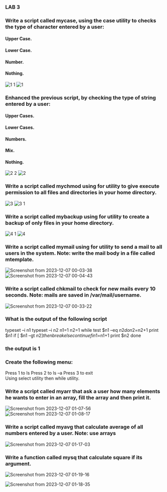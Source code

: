 ### LAB 3
### Write a script called mycase, using the case utility to checks the type of character entered by a user:
#### Upper Case.
#### Lower Case.
#### Number.
#### Nothing.
![1 1](https://github.com/menna-abdallah/Linux-Bash/assets/139376864/dcec6a4f-0eb6-4a3b-ac14-8b0ea5dc9ee1)
![1](https://github.com/menna-abdallah/Linux-Bash/assets/139376864/27030bba-fb89-47e0-8d4e-d3acf3ee3222)

### Enhanced the previous script, by checking the type of string entered by a user:
#### Upper Cases.
#### Lower Cases.
#### Numbers.
#### Mix.
#### Nothing.
![2 2](https://github.com/menna-abdallah/Linux-Bash/assets/139376864/dd2a5ff1-31dd-4301-a7de-72e81b145a91)
![2](https://github.com/menna-abdallah/Linux-Bash/assets/139376864/d95beb21-4bbc-424e-af07-3e7f2c19109f)

### Write a script called mychmod using for utility to give execute permission to all files and directories in your home directory.
![3](https://github.com/menna-abdallah/Linux-Bash/assets/139376864/eca09615-78e7-4460-9a72-3e94065744e8)
![3 1](https://github.com/menna-abdallah/Linux-Bash/assets/139376864/b00fbf78-633d-4660-9fa6-a35e22ef5863)

### Write a script called mybackup using for utility to create a backup of only files in your home directory.
![4 1](https://github.com/menna-abdallah/Linux-Bash/assets/139376864/947aadd2-6de8-4dd5-8034-e20bb0f49915)
![4](https://github.com/menna-abdallah/Linux-Bash/assets/139376864/db3f2cf9-1129-4550-a875-6fb1a5eec64f)

### Write a script called mymail using for utility to send a mail to all users in the system. Note: write the mail body in a file called mtemplate. 
![Screenshot from 2023-12-07 00-03-38](https://github.com/menna-abdallah/Linux-Bash/assets/139376864/ab31fcab-68fe-4fa9-856d-2493ba3fa49a)
![Screenshot from 2023-12-07 00-04-43](https://github.com/menna-abdallah/Linux-Bash/assets/139376864/a4002edc-2b40-48df-9c56-70f8efb64839)

### Write a script called chkmail to check for new mails every 10 seconds. Note: mails are saved in /var/mail/username.
![Screenshot from 2023-12-07 00-33-22](https://github.com/menna-abdallah/Linux-Bash/assets/139376864/dac200b5-f271-44f8-8f2e-0c670759974e)

### What is the output of the following script
typeset –i n1
typeset –i n2
n1=1
n2=1
while test $n1 –eq $n2
do
	n2=$n2+1
	print $n1
if [ $n1 –gt $n2 ]
then
	break
else
	continue
fi
n1=$n1+1
print $n2
done
### the output is 1
### Create the following menu:
Press 1 to ls
Press 2 to ls –a
Press 3 to exit  
Using select utility then while utility.

### Write a script called myarr that ask a user how many elements he wants to enter in an array, fill the array and then print it.
![Screenshot from 2023-12-07 01-07-56](https://github.com/menna-abdallah/Linux-Bash/assets/139376864/cb9b43ec-1130-46c9-b229-d17c9ea7d2d2)
![Screenshot from 2023-12-07 01-08-17](https://github.com/menna-abdallah/Linux-Bash/assets/139376864/0417f2e4-dd53-49d4-89ca-3be78b61ce34)

### Write a script called myavg that calculate average of all numbers entered by a user. Note: use arrays
![Screenshot from 2023-12-07 01-17-03](https://github.com/menna-abdallah/Linux-Bash/assets/139376864/a96eb7ee-7095-42d4-ac78-b1ad4c2260f2)

### Write a function called mysq that calculate square if its argument.
![Screenshot from 2023-12-07 01-19-16](https://github.com/menna-abdallah/Linux-Bash/assets/139376864/60f00e89-e272-4798-a90d-8c0d0c96ffbf)

![Screenshot from 2023-12-07 01-18-35](https://github.com/menna-abdallah/Linux-Bash/assets/139376864/09aed6d7-e28d-4f64-a09f-3ab1345d112b)
